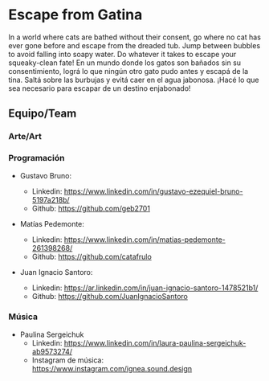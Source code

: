 # Escape from Gatina
In a world where cats are bathed without their consent, go where no cat has ever gone before and escape from the dreaded tub. Jump between bubbles to avoid falling into soapy water. Do whatever it takes to escape your squeaky-clean fate!
En un mundo donde los gatos son bañados sin su consentimiento, lográ lo que ningún otro gato pudo antes y escapá de la tina. Saltá sobre las burbujas y evitá caer en el agua jabonosa. ¡Hacé lo que sea necesario para escapar de un destino enjabonado!

## Equipo/Team
### Arte/Art

### Programación
- Gustavo Bruno:
  - Linkedin: https://www.linkedin.com/in/gustavo-ezequiel-bruno-5197a218b/
  - Github: https://github.com/geb2701
 
- Matías Pedemonte:
  - Linkedin: https://www.linkedin.com/in/matias-pedemonte-261398268/
  - Github: https://github.com/catafrulo

- Juan Ignacio Santoro:
  - Linkedin: https://ar.linkedin.com/in/juan-ignacio-santoro-1478521b1/
  - Github: https://github.com/JuanIgnacioSantoro
 
### Música
- Paulina Sergeichuk
  - Linkedin: https://www.linkedin.com/in/laura-paulina-sergeichuk-ab9573274/
  - Instagram de música: https://www.instagram.com/ignea.sound.design
